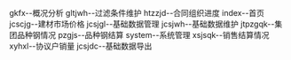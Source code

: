 gkfx--概况分析
gltjwh--过滤条件维护
htzzjd--合同组织进度
index--首页
jcscjg--建材市场价格
jcsjgl--基础数据管理
jcsjwh--基础数据维护
jtpzgqk--集团品种钢情况
pzgjs--品种钢结算
system--系统管理
xsjsqk--销售结算情况
xyhxl--协议户销量
jcsjdc--基础数据导出